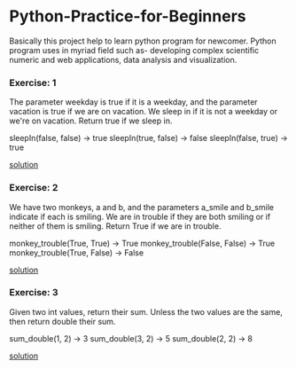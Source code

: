 # Python-Practice-for-Beginners
Basically this project help to learn python program for newcomer. Python program uses in myriad field such as- developing complex scientific numeric and web applications, data analysis and visualization. 

<h3> Exercise: 1</h3> 

The parameter weekday is true if it is a weekday, and the parameter vacation is true if we are on vacation. We sleep in if it is not a weekday or we're on vacation. Return true if we sleep in.


sleepIn(false, false) → true
sleepIn(true, false) → false
sleepIn(false, true) → true

<a href='https://github.com/Meem007/Python-Practice-for-Beginners/blob/main/Exercise_N_01.ipynb'>solution</a>



<h3> Exercise: 2</h3> 

We have two monkeys, a and b, and the parameters a_smile and b_smile indicate if each is smiling. We are in trouble if they are both smiling or if neither of them is smiling. Return True if we are in trouble.


monkey_trouble(True, True) → True
monkey_trouble(False, False) → True
monkey_trouble(True, False) → False

<a target="_blank" href='https://github.com/Meem007/Python-Practice-for-Beginners/blob/main/Exercise_N_02.ipynb'>solution</a>


<h3> Exercise: 3</h3>

Given two int values, return their sum. Unless the two values are the same, then return double their sum.


sum_double(1, 2) → 3
sum_double(3, 2) → 5
sum_double(2, 2) → 8

<a target="_blank" href='https://github.com/Meem007/Python-Practice-for-Beginners/blob/main/Exercise_N_03.ipynb'>solution</a>

